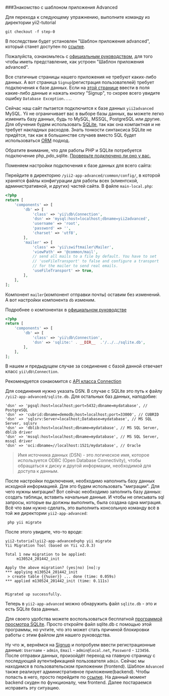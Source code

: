 ###Знакомство с шаблоном приложения Advanced

Для перехода к следующему упражнению, выполните команду из директории yii2-tutorial

```
git checkout -f step-0
```

В последствии будет установлен "Шаблон приложения advanced", который станет доступен по 
<a href="/yii2-app-advanced/frontend/web/" target="_blank">ссылке</a>.

<p class="alert alert-info">
Пожалуйста, ознакомьтесь с <a href="https://github.com/yiisoft/yii2-app-advanced/blob/master/docs/guide/README.md" target="_blank">
официальным руководством</a>, для того чтобы иметь представление, как устроен "Шаблон приложения advanced".
</p>

Все статичные страницы нашего приложения не требуют каких-либо данных. А вот страница `Signup`(регистрация пользователей)
требует подключения к базе данных. Если на <a href="/yii2-app-advanced/frontend/web/index.php?r=site%2Fsignup" target="_blank">
этой странице</a> ввести в поля какие-либо данные и нажать кнопку "Signup", то скорее всего увидите ошибку `Database Exception...`.

Сейчас наш сайт пытается подключится к базе данных `yii2advanced` MySQL. Yii не ограничивает вас в выборе базы данных, вы
можете легко изменить базу данных, будь то MySQL, MSSQL, PostgreSQL или другие. Для обучения будем использовать
<a href="https://ru.wikipedia.org/wiki/SQLite" target="_blank">SQLite</a>, так как она компактная и не требует накладных
расходов. Знать тонкости синтаксиса SQLite не придётся, так как в большинстве случаев вместо SQL будет использоваться
<a href="https://ru.wikipedia.org/wiki/ORM">ORM</a> подход.

<p class="alert alert-warning">Обратите внимание, что для работы PHP и SQLite потребуется подключение php_pdo_sqlite.
<a href="/scripts/helpers/check.php" target="_blank">Проверьте подключено ли оно у вас.</a>
</p>

Поменяем настройки подключения к базе данных для всего сайта:

Перейдите в директорию `/yii2-app-advanced/common/config/`, в которой хранятся файлы конфигурации для работы всех 
(клиентской, административной, и других) частей сайта. В файле `main-local.php`:

```php
<?php
return [
    'components' => [
        'db' => [
            'class' => 'yii\db\Connection',
            'dsn' => 'mysql:host=localhost;dbname=yii2advanced',
            'username' => 'root',
            'password' => '',
            'charset' => 'utf8',
        ],
        'mailer' => [
            'class' => 'yii\swiftmailer\Mailer',
            'viewPath' => '@common/mail',
            // send all mails to a file by default. You have to set
            // 'useFileTransport' to false and configure a transport
            // for the mailer to send real emails.
            'useFileTransport' => true,
        ],
    ],
];
```


Компонент `mailer`(компонент отправки почты) оставим без изменений. А вот настройки компонента `db` изменим.

<p class="alert alert-info">Подробнее о компонентах в 
<a href="https://github.com/yiisoft/yii2/blob/master/docs/guide-ru/structure-application-components.md" target="_blank">
официальном руководстве</a>
</p>

```php
<?php
return [
    'components' => [
        'db' => [
            'class' => 'yii\db\Connection',
            'dsn' => 'sqlite:' . __DIR__  .'/../../sqlite.db',
        ],       
    ],
];
```
В нашем и предыдущем случае за соединение с базой данной отвечает класс `yii\db\Connection`.

<p class="alert alert-info">Рекомендуется ознакомится с <a href="http://www.yiiframework.com/doc-2.0/yii-db-connection.html" target="_blank">
API класса Connection</a>
</p>

Для соединения нужно указать DSN. В случае с SQLite это путь к файлу `/yii2-app-advanced/sqlite.db`. Для остальных 
баз данных, наподобие:

```
'dsn' => 'pgsql:host=localhost;port=5432;dbname=mydatabase', // PostgreSQL
'dsn' => 'cubrid:dbname=demodb;host=localhost;port=33000', // CUBRID
'dsn' => 'sqlsrv:Server=localhost;Database=mydatabase', // MS SQL Server, sqlsrv
'dsn' => 'dblib:host=localhost;dbname=mydatabase', // MS SQL Server, dblib driver
'dsn' => 'mssql:host=localhost;dbname=mydatabase', // MS SQL Server, mssql driver
'dsn' => 'oci:dbname=//localhost:1521/mydatabase', // Oracle
```

> Имя источника данных (DSN) - это логическое имя, которое используется ODBC (Open Database Connectivity), чтобы 
> обращаться к диску и другой информации, необходимой для доступа к данным.

После настройки подключения, необходимо наполнить базу данных исходной информацией. Для это будем использовать "миграции". 
Для чего нужны миграции? Вот сейчас необходимо заполнить базу данных: создать таблицы, вставить начальные данные. И чтобы 
не описывать sql запросы, которые вы должны выполнить, была создана одна миграция. Всё что вам нужно сделать, это выполнить
консольную команду всё в той же директории `yii2-app-advanced`:
 
```
 php yii migrate
```
 
После этого увидите, что-то вроде: 
 
```
yii2-tutorial\yii2-app-advanced>php yii migrate
Yii Migration Tool (based on Yii v2.0.3)

Total 1 new migration to be applied:
     m130524_201442_init

Apply the above migration? (yes|no) [no]:y
*** applying m130524_201442_init
 > create table {{%user}} ... done (time: 0.059s)
*** applied m130524_201442_init (time: 0.111s)


Migrated up successfully.
```
 
Теперь в `yii2-app-advanced` можно обнаружить файл `sqlite.db` - это и есть SQLite база данных.

<p class="alert alert-info">
Для своего удобства можете воспользоваться бесплатной <a href="http://sqlitebrowser.org/" target="_blank">программой просмотра SQLite</a>.
Просто откройте файл sqlite.db с помощью этой программы, но учтите, что это может стать причиной блокировки работы 
с этим файлом для нашего руководства.
</p>

Ну что ж, вернёмся на <a href="/yii2-app-advanced/frontend/web/index.php?r=site%2Fsignup" target="_blank">Signup</a>
и попробуем ввести регистрационные данные: `Username` - `admin`, `Email` - `admin@local.net`, `Password` - `123456`.
После отправки данных, произойдёт переход на главную страницу с последующей аутентификацией пользователя `admin`. Сейчас 
мы находимся в пользовательском приложении (frontend). Шаблон `Advanced` также реализует административное приложение(backend).
Чтобы попасть в него, просто перейдите по <a href="/yii2-app-advanced/backend/web/" target="_blank">ссылке</a>. 
На данный момент backend скуден по функционалу, чем frontend. Далее постараемся исправить эту ситуацию.